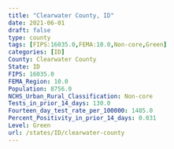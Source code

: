 ```yaml
---
title: "Clearwater County, ID"
date: 2021-06-01
draft: false
type: county
tags: [FIPS:16035.0,FEMA:10.0,Non-core,Green]
categories: [ID]
County: Clearwater County
State: ID
FIPS: 16035.0
FEMA_Region: 10.0
Population: 8756.0
NCHS_Urban_Rural_Classification: Non-core
Tests_in_prior_14_days: 130.0
Fourteen_day_test_rate_per_100000: 1485.0
Percent_Positivity_in_prior_14_days: 0.031
Level: Green
url: /states/ID/clearwater-county
---
```



